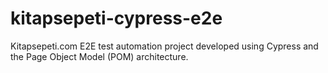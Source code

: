 # kitapsepeti-cypress-e2e
Kitapsepeti.com E2E test automation project developed using Cypress and the Page Object Model (POM) architecture.
